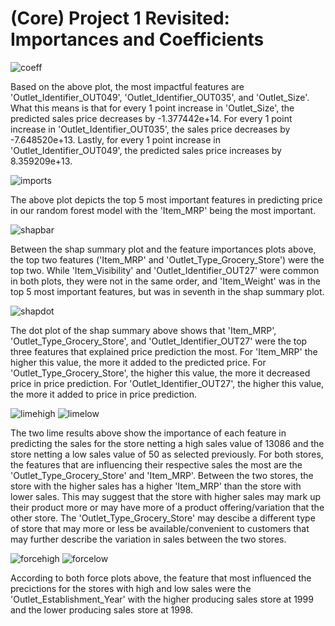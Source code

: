 # (Core) Project 1 Revisited: Importances and Coefficients
![coeff](https://github.com/cipalisoc/-Core--Project-1-Revisited--Importances-and-Coefficients/blob/main/coeffs.png?raw=true)

Based on the above plot, the most impactful features are 'Outlet_Identifier_OUT049', 'Outlet_Identifier_OUT035', and 'Outlet_Size'. What this means is that for every 1 point increase in 'Outlet_Size', the predicted sales price decreases by -1.377442e+14. For every 1 point increase in 'Outlet_Identifier_OUT035', the sales price decreases by -7.648520e+13. Lastly, for every 1 point increase in 'Outlet_Identifier_OUT049', the predicted sales price increases by 8.359209e+13.

![imports](https://github.com/cipalisoc/-Core--Project-1-Revisited--Importances-and-Coefficients/blob/main/features.png?raw=true)

The above plot depicts the top 5 most important features in predicting price in our random forest model with the 'Item_MRP' being the most important.

![shapbar](https://github.com/cipalisoc/-Core--Project-1-Revisited--Importances-and-Coefficients/blob/main/shap_bar.png?raw=true)

Between the shap summary plot and the feature importances plots above, the top two features ('Item_MRP' and 'Outlet_Type_Grocery_Store') were the top two. While 'Item_Visibility' and 'Outlet_Identifier_OUT27' were common in both plots, they were not in the same order, and 'Item_Weight' was in the top 5 most important features, but was in seventh in the shap summary plot.

![shapdot](https://github.com/cipalisoc/-Core--Project-1-Revisited--Importances-and-Coefficients/blob/main/shap_dot.png?raw=true)

The dot plot of the shap summary above shows that 'Item_MRP', 'Outlet_Type_Grocery_Store', and 'Outlet_Identifier_OUT27' were the top three features that explained price prediction the most. For 'Item_MRP' the higher this value, the more it added to the predicted price. For 'Outlet_Type_Grocery_Store', the higher this value, the more it decreased price in price prediction. For 'Outlet_Identifier_OUT27', the higher this value, the more it added to price in price prediction.

![limehigh](https://github.com/cipalisoc/-Core--Project-1-Revisited--Importances-and-Coefficients/blob/main/lime_high.png?raw=true)
![limelow](https://github.com/cipalisoc/-Core--Project-1-Revisited--Importances-and-Coefficients/blob/main/lime_low.png?raw=true)

The two lime results above show the importance of each feature in predicting the sales for the store netting a high sales value of 13086 and the store netting a low sales value of 50 as selected previously. For both stores, the features that are influencing their respective sales the most are the 'Outlet_Type_Grocery_Store' and 'Item_MRP'. Between the two stores, the store with the higher sales has a higher 'Item_MRP' than the store with lower sales. This may suggest that the store with higher sales may mark up their product more or may have more of a product offering/variation that the other store. The 'Outlet_Type_Grocery_Store' may descibe a different type of store that may more or less be available/convenient to customers that may further describe the variation in sales between the two stores.

![forcehigh](https://github.com/cipalisoc/-Core--Project-1-Revisited--Importances-and-Coefficients/blob/main/force_high.png?raw=true)
![forcelow](https://github.com/cipalisoc/-Core--Project-1-Revisited--Importances-and-Coefficients/blob/main/force_low.png?raw=true)

According to both force plots above, the feature that most influenced the precictions for the stores with high and low sales were the 'Outlet_Establishment_Year' with the higher producing sales store at 1999 and the lower producing sales store at 1998.
